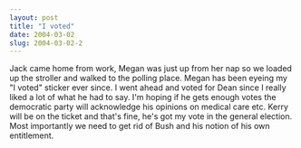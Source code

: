 ```yaml
---
layout: post
title: "I voted"
date: 2004-03-02
slug: 2004-03-02-2
---
```


Jack came home from work, Megan was just up from her nap so we loaded up the stroller and walked to the polling place.  Megan has been eyeing my &quot;I voted&quot; sticker ever since.  I went ahead and voted for Dean since I really liked a lot of what he had to say.  I&apos;m hoping if he gets enough votes the democratic party will acknowledge his opinions on medical care etc.  Kerry will be on the ticket and that&apos;s fine, he&apos;s got my vote in the general election.  Most importantly we need to get rid of Bush and his notion of his own entitlement.  
